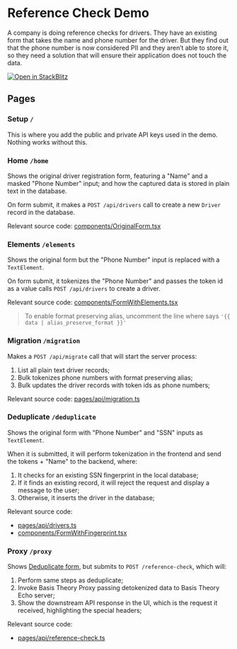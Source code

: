 # Reference Check Demo

A company is doing reference checks for drivers. They have an existing form that takes the name and phone number for the driver. But they find out that the phone number is now considered PII and they aren’t able to store it, so they need a solution that will ensure their application does not touch the data.

[![Open in StackBlitz](https://developer.stackblitz.com/img/open_in_stackblitz.svg)](https://stackblitz.com/github/Basis-Theory-Labs/smart-demo/tree/master/demos/reference-check)

## Pages

### Setup `/`

This is where you add the public and private API keys used in the demo. Nothing works without this.

### Home `/home`

Shows the original driver registration form, featuring a "Name" and a masked "Phone Number" input; and how the captured data is stored in plain text in the database.

On form submit, it makes a `POST /api/drivers` call to create a new `Driver` record in the database.

Relevant source code: [components/OriginalForm.tsx](components/OriginalForm.tsx)

### Elements `/elements`

Shows the original form but the "Phone Number" input is replaced with a `TextElement`.

On form submit, it tokenizes the "Phone Number" and passes the token id as a value calls `POST /api/drivers` to create a driver.

Relevant source code: [components/FormWithElements.tsx](components/FormWithElements.tsx)

> To enable format preserving alias, uncomment the line where says `'{{ data | alias_preserve_format }}'`

### Migration `/migration`

Makes a `POST /api/migrate` call that will start the server process:
1. List all plain text driver records;
2. Bulk tokenizes phone numbers with format preserving alias;
3. Bulk updates the driver records with token ids as phone numbers;

Relevant source code: [pages/api/migration.ts](pages/api/migrate.ts)

### Deduplicate `/deduplicate`

Shows the original form with "Phone Number" and "SSN" inputs as `TextElement`.

When it is submitted, it will perform tokenization in the frontend and send the tokens + "Name" to the backend, where:
1. It checks for an existing SSN fingerprint in the local database;
2. If it finds an existing record, it will reject the request and display a message to the user;
3. Otherwise, it inserts the driver in the database;

Relevant source code:
- [pages/api/drivers.ts](pages/api/drivers.ts)
- [components/FormWithFingerprint.tsx](components/FormWithFingerprint.tsx)

### Proxy `/proxy`

Shows [Deduplicate form](#deduplicate-deduplicate), but submits to `POST /reference-check`, which will:
1. Perform same steps as deduplicate;
2. Invoke Basis Theory Proxy passing detokenized data to Basis Theory Echo server;
3. Show the downstream API response in the UI, which is the request it received, highlighting the special headers;

Relevant source code:
- [pages/api/reference-check.ts](pages/api/reference-check.ts)
